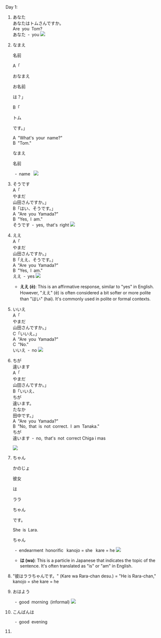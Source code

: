 Day 1:

1. あなた  
   あなたはトムさんですか。  
   Are you Tom?  
   あなた - you
   ![](assets/2024-05-02-18-04-26-image.png)

2. なまえ
   
   名前
   
   [](http://127.0.0.1:9796/#)
   
   A「
   
   おなまえ
   
   お名前
   
   は？」
   
   B「
   
   トム
   
   です。」
   
   [](http://127.0.0.1:9796/#)
   
   A "What's your name?"  
   B "Tom."
   
   なまえ
   
   名前
   
    - name
    ![](assets/2024-05-03-08-35-05-image.png)

3. そうです  
   A「  
   やまだ  
   山田さんですか。」  
   B「はい、そうです。」  
   A "Are you Yamada?"  
   B "Yes, I am."  
   そうです - yes, that's right
   ![](assets/2024-05-03-08-17-58-image.png)

4. ええ  
   A「  
   やまだ  
   山田さんですか。」  
   B「ええ、そうです。」  
   A "Are you Yamada?"  
   B "Yes, I am."  
   ええ - yes
   ![](assets/2024-05-03-08-20-29-image.png)
   
   - **ええ (ē)**: This is an affirmative response, similar to "yes" in English. However, "ええ" (ē) is often considered a bit softer or more polite than "はい" (hai). It's commonly used in polite or formal contexts.

5. いいえ  
   A「  
   やまだ  
   山田さんですか。」  
   C「いいえ。」  
   A "Are you Yamada?"  
   C "No."  
   いいえ - no
   ![](assets/2024-05-03-08-25-29-image.png)

6. ちが  
   違います  
   A「  
   やまだ  
   山田さんですか。」  
   B「いいえ、  
   ちが  
   違います。  
   たなか  
   田中です。」  
   A "Are you Yamada?"  
   B "No, that is not correct. I am Tanaka."  
   ちが  
   違います - no, that's not correct
   Chiga i mas
   
   ![](assets/2024-05-03-08-32-44-image.png)

7. ちゃん
   
   かのじょ
   
   彼女
   
   は
   
   ララ
   
   ちゃん
   
   です。
   
   [](http://127.0.0.1:9796/#)
   
   She is Lara.
   
   ちゃん
   
    - endearment honorific
    kanojo = she
    kare = he
   ![](assets/2024-05-03-08-48-13-image.png)
    
   
   - **は (wa)**: This is a particle in Japanese that indicates the topic of the sentence. It's often translated as "is" or "am" in English.

8. "彼はララちゃんです。" (Kare wa Rara-chan desu.) = "He is Rara-chan,"
   kanojo = she
   kare = he

9. おはよう
   
    - good morning (informal)
   ![](assets/2024-05-03-08-52-19-image.png)

10. こんばんは
    
     - good evening

11. 
